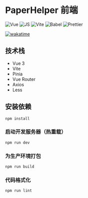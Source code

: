# PaperHelper 前端

![Vue](https://img.shields.io/badge/Vue.js-35495E?style=for-the-badge&logo=vuedotjs&logoColor=4FC08D) ![JS](https://img.shields.io/badge/JavaScript-323330?style=for-the-badge&logo=javascript&logoColor=F7DF1E) ![Vite](https://img.shields.io/badge/Vite-B73BFE?style=for-the-badge&logo=vite&logoColor=FFD62E) ![Babel](https://img.shields.io/badge/Babel-F9DC3E?style=for-the-badge&logo=babel&logoColor=white) ![Prettier](https://img.shields.io/badge/prettier-1A2C34?style=for-the-badge&logo=prettier&logoColor=F7BA3E)

[![wakatime](https://wakatime.com/badge/user/271fef5a-1d0a-45c6-a8f0-9fb67a1417b6/project/c2346067-9852-4f3e-9069-25096c998dc9.svg)](https://wakatime.com/badge/user/271fef5a-1d0a-45c6-a8f0-9fb67a1417b6/project/c2346067-9852-4f3e-9069-25096c998dc9)

## 技术栈

- Vue 3
- Vite
- Pinia
- Vue Router
- Axios
- Less

## 安装依赖
```
npm install
```

### 启动开发服务器（热重载）
```
npm run dev
```

### 为生产环境打包
```
npm run build
```

### 代码格式化
```
npm run lint
```

